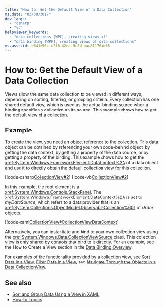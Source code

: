 ```yaml
---
title: "How to: Get the Default View of a Data Collection"
ms.date: "03/30/2017"
dev_langs: 
  - "csharp"
  - "vb"
helpviewer_keywords: 
  - "data collections [WPF], creating views of"
  - "data binding [WPF], creating views of data collections"
ms.assetid: b641e96c-c2f6-42ea-9c5d-bac81176ad65
---
```

# How to: Get the Default View of a Data Collection
Views allow the same data collection to be viewed in different ways, depending on sorting, filtering, or grouping criteria. Every collection has one shared default view, which is used as the actual binding source when a binding specifies a collection as its source. This example shows how to get the default view of a collection.  
  
## Example  
 To create the view, you need an object reference to the collection. This data object can be obtained by referencing your own code-behind object, by getting the data context, by getting a property of the data source, or by getting a property of the binding. This example shows how to get the <xref:System.Windows.FrameworkElement.DataContext%2A> of a data object and use it to directly obtain the default collection view for this collection.  
  
 [!code-csharp[CollectionView#2](~/samples/snippets/csharp/VS_Snippets_Wpf/CollectionView/CSharp/Page1.xaml.cs#2)]
 [!code-vb[CollectionView#2](~/samples/snippets/visualbasic/VS_Snippets_Wpf/CollectionView/VisualBasic/Page1.xaml.vb#2)]  
  
 In this example, the root element is a <xref:System.Windows.Controls.StackPanel>. The <xref:System.Windows.FrameworkElement.DataContext%2A> is set to *myDataSource*, which refers to a data provider that is an <xref:System.Collections.ObjectModel.ObservableCollection%601> of *Order* objects.  
  
 [!code-xaml[CollectionView#CollectionViewDataContext](~/samples/snippets/csharp/VS_Snippets_Wpf/CollectionView/CSharp/Page1.xaml#collectionviewdatacontext)]  
  
 Alternatively, you can instantiate and bind to your own collection view using the <xref:System.Windows.Data.CollectionViewSource> class. This collection view is only shared by controls that bind to it directly. For an example, see the How to Create a View section in the [Data Binding Overview](../../../desktop-wpf/data/data-binding-overview.md).  
  
 For examples of the functionality provided by a collection view, see [Sort Data in a View](how-to-sort-data-in-a-view.md), [Filter Data in a View](how-to-filter-data-in-a-view.md), and [Navigate Through the Objects in a Data CollectionView](how-to-navigate-through-the-objects-in-a-data-collectionview.md).  
  
## See also

- [Sort and Group Data Using a View in XAML](how-to-sort-and-group-data-using-a-view-in-xaml.md)
- [How-to Topics](data-binding-how-to-topics.md)
